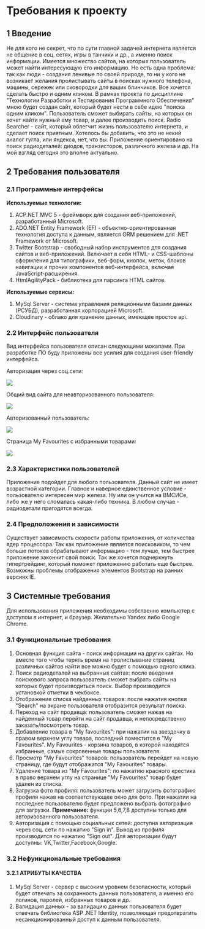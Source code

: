 # Требования к проекту
## 1 Введение
   Не для кого не секрет, что по сути главной задачей интернета является не общение в соц. сетях,
игры в танчики и др., а именно поиск информации. Имеется множество сайтов, на которых пользователь может
найти интересующую его информацию. Но есть одна проблема: так как люди - создания ленивые по своей природе,
то ни у кого не возникает желания пролистывать сайты в поисках нужного телефона, машины, сережек или 
сковородки для ваших блинчиков. Все хочется сделать быстро и одним кликом. 
    В рамках проекта по дисциплине "Технологии Разработки и Тестирования Программного Обеспечения" мною будет 
создан сайт, который будет нести в себе идею "поиска одним кликом". Пользователь сможет выбирать сайты, на которых
он хочет найти нужный ему товар, и далее производить поиск. Radio Searcher - сайт, который облегчит жизнь
пользователю интернета, и сделает поиск приятным. Хотелось бы добавить, что это не некий аналог гугла, или 
яндекса, нет, что вы. Приложение ориентировано на поиск радиодеталей: диодов, транзисторов, различного железа
и др. На мой взгляд сегодня это вполне актуально.

## 2 Требования пользователя
### 2.1 Программные интерфейсы
**Используемые технологии:**
1. ACP.NET MVC 5 - фреймворк для создания веб-приложений, разработанный Microsoft.
2. ADO.NET Entity Framework (EF) - объектно-ориентированная технология доступа к данным, является ORM
 решением для .NET Framework от Microsoft.
3. Twitter Bootstrap - свободный набор инструментов для создания сайтов и веб-приложений. Включает в себя 
 HTML- и CSS-шаблоны оформления для типографики, веб-форм, кнопок, меток, блоков навигации и прочих 
 компонентов веб-интерфейса, включая JavaScript-расширения.
4. HtmlAgilityPack - библиотека для парсинга HTML сайтов.

**Используемые сервисы:**
1. MySql Server - система управления реляционными базами данных (РСУБД), разработанная корпорацией Microsoft.
2. Cloudinary - облако для хранение данных, имеющее простое api.

### 2.2 Интерфейс пользователя
   Вид интерфейса пользователя описан следующими мокапами. При разработке ПО буду приложены все усилия для создания 
user-friendly интерфейса. 
   
   Авторизация через соц.сети:
   
   ![](https://github.com/Ant0Kr/Radio-Searcher/blob/master/Docs/Templates/SignIn.png)
   
   Общий вид сайта для неавторизованного пользователя:
   
   ![](https://github.com/Ant0Kr/Radio-Searcher/blob/master/Docs/Templates/SimpleUser.png)
   
   Авторизованный пользователь:
   
   ![](https://github.com/Ant0Kr/Radio-Searcher/blob/master/Docs/Templates/AutorizeUser.png)
   
   Страница My Favourites с избранными товарами:
   
   ![](https://github.com/Ant0Kr/Radio-Searcher/blob/master/Docs/Templates/Favorites.png)

### 2.3 Характеристики пользователей
   Приложение подойдет для любого пользователя. Данный сайт не имеет возрастной категории. Главное
и наверное единственное условие - пользователю интересен мир железа. Ну или он учится на ВМСИСе, либо
же у него сломалась какая-либо техника. В любом случае - радиодетали пригодятся всегда.

### 2.4 Предположения и зависимости
   Существует зависимость скорости работы приложения, от количества ядер процессора. Так как приложение
является поисковиком, то чем больше потоков обрабатывают информацию - тем лучше, тем быстрее приложение 
закончит свой поиск. Так же хочется подчеркнуть гипертрейдинг, который поможет приложению работать еще
быстрее. 
   Возможны проблемы отображения элементов Bootstrap на ранних версиях IE. 

## 3 Системные требования
   Для использования приложения необходимы собственно компьютер с доступом в интернет, и браузер. 
Желательно Yandex либо Google Chrome.

### 3.1 Функциональные требования
1. Основная функция сайта - поиск информации на других сайтах. Но вместо того чтобы терять время на 
пролистывание страниц различных сайтов найти все можно будет с помощью одного клика.
2. Поиск радиодеталей на выбранных сайтах: после введения поискового запроса пользователь сможет выбрать
сайты на которых будет производиться поиск. Выбор производится установкой отметки в чекбоксе.
3. Отображение списка найденных товаров: после нажатия кнопки "Search" на экране пользователя отобразится результат
поиска.
4. Переход на сайт продавца: пользователь сможет нажав на найденный товар перейти на сайт продавца, и непосредственно
заказать/посмотреть товар.
5. Добавление товара в "My favourites": при нажатии на звездочку в правом верхнем углу товара, последний поместится
в "My Favourites". My Favourites - корзина товаров, в которой находятся избранные, самые сокровенные товары
пользователя.
6. Просмотр "My Favourites" товаров: пользователь перейдет на новую страницу, где будут отображатся "My Favourites"
товары.
7. Удаление товара из "My Favourites": по нажатию красного крестика в право верхнем углу на странице "My Favourites"
товар будет удален из списка.
8. Загрузка фото профиля: пользователь может загрузить фотографию профиля нажав на соответствующее окно для фото. При
нажатии на последнее пользователю будет предложено выбрать фотографию для загрузки.
**Примечание:** функции 5,6,7,8 доступны только для авторизованного пользователя.
9. Авторизация с помощью социальных сетей: доступна авторизация через соц. сети по нажатию "Sign in". Выход из профиля
производится по нажатию "Sign out". Для авторизации будут доступны: VK,Twitter,Facebook,Google.
  

### 3.2 Нефункциональные требования
#### 3.2.1 АТРИБУТЫ КАЧЕСТВА
1. MySql Server - сервер с высоким уровнем безопасности, который будет отвечать за сохранность данных 
пользователя, а именно его логинов, паролей, избранных товаров и др.
2. Валидация данных - за валидацию данных пользователя будет отвечать библиотека ASP .NET Identity, 
позволяющая предотвратить несанкционированный доступ к данным пользователя.
